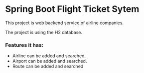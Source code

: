 # Spring Boot Flight Ticket Sytem

This project is web backend service of airline companies.

The project is using the H2 database.

### Features it has:
- Airline can be added and searched.
- Airport can be added and searched.
- Route can be added and searched
